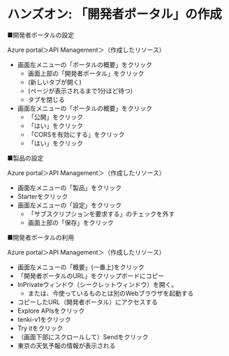 # ハンズオン: 「開発者ポータル」の作成

■開発者ポータルの設定

Azure portal＞API Management＞（作成したリソース）

- 画面左メニューの「ポータルの概要」をクリック
  - 画面上部の「開発者ポータル」をクリック
  - (新しいタブが開く)
  - (ページが表示されるまで1分ほど待つ)
  - タブを閉じる
- 画面左メニューの「ポータルの概要」をクリック
  - 「公開」をクリック
  - 「はい」をクリック
  - 「CORSを有効にする」をクリック
  - 「はい」をクリック

■製品の設定

Azure portal＞API Management＞（作成したリソース）

- 画面左メニューの「製品」をクリック
- Starterをクリック
- 画面左メニューの「設定」をクリック
  - 「サブスクリプションを要求する」のチェックを外す
  - 画面上部の「保存」をクリック

■開発者ポータルの利用

Azure portal＞API Management＞（作成したリソース）

- 画面左メニューの「概要」(一番上)をクリック
- 「開発者ポータルのURL」をクリップボードにコピー
- InPrivateウィンドウ（シークレットウィンドウ）を開く。
  - または、今使っているものとは別のWebブラウザを起動する
- コピーしたURL（開発者ポータル）にアクセスする
- Explore APIsをクリック
- tenki-v1をクリック
- Try itをクリック
- （画面下部にスクロールして）Sendをクリック
- 東京の天気予報の情報が表示される
